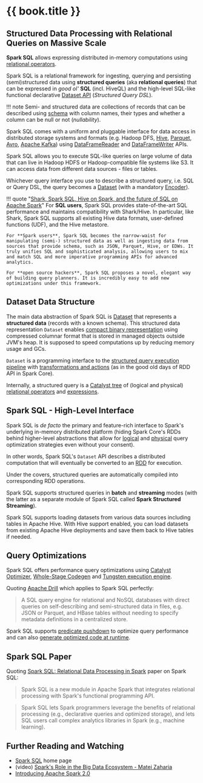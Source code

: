 # {{ book.title }}

## Structured Data Processing with Relational Queries on Massive Scale

**Spark SQL** allows expressing distributed in-memory computations using [relational operators](logical-operators/index.md).

Spark SQL is a relational framework for ingesting, querying and persisting (semi)structured data using **structured queries** (aka **relational queries**) that can be expressed in _good ol'_ **SQL** (incl. HiveQL) and the high-level SQL-like functional declarative [Dataset API](Dataset.md) (_Structured Query DSL_).

!!! note
    Semi- and structured data are collections of records that can be described using [schema](types/index.md) with column names, their types and whether a column can be null or not (_nullability_).

Spark SQL comes with a uniform and pluggable interface for data access in distributed storage systems and formats (e.g. Hadoop DFS, [Hive](hive/index.md), [Parquet](parquet/index.md), [Avro](avro/index.md), [Apache Kafka](kafka/index.md)) using [DataFrameReader](DataFrameReader.md) and [DataFrameWriter](DataFrameWriter.md) APIs.

Spark SQL allows you to execute SQL-like queries on large volume of data that can live in Hadoop HDFS or Hadoop-compatible file systems like S3. It can access data from different data sources - files or tables.

Whichever query interface you use to describe a structured query, i.e. SQL or Query DSL, the query becomes a [Dataset](Dataset.md) (with a mandatory [Encoder](Encoder.md)).

!!! quote "[Shark, Spark SQL, Hive on Spark, and the future of SQL on Apache Spark](https://databricks.com/blog/2014/07/01/shark-spark-sql-hive-on-spark-and-the-future-of-sql-on-spark.html)"
    For **SQL users**, Spark SQL provides state-of-the-art SQL performance and maintains compatibility with Shark/Hive. In particular, like Shark, Spark SQL supports all existing Hive data formats, user-defined functions (UDF), and the Hive metastore.

    For **Spark users**, Spark SQL becomes the narrow-waist for manipulating (semi-) structured data as well as ingesting data from sources that provide schema, such as JSON, Parquet, Hive, or EDWs. It truly unifies SQL and sophisticated analysis, allowing users to mix and match SQL and more imperative programming APIs for advanced analytics.

    For **open source hackers**, Spark SQL proposes a novel, elegant way of building query planners. It is incredibly easy to add new optimizations under this framework.

## Dataset Data Structure

The main data abstraction of Spark SQL is [Dataset](Dataset.md) that represents a **structured data** (records with a known schema). This structured data representation `Dataset` enables [compact binary representation](tungsten/index.md) using compressed columnar format that is stored in managed objects outside JVM's heap. It is supposed to speed computations up by reducing memory usage and GCs.

`Dataset` is a programming interface to the [structured query execution pipeline](QueryExecution.md) with [transformations and actions](spark-sql-dataset-operators.md) (as in the good old days of RDD API in Spark Core).

Internally, a structured query is a [Catalyst tree](catalyst/index.md) of (logical and physical) [relational operators](catalyst/QueryPlan.md) and [expressions](expressions/Expression.md).

## Spark SQL - High-Level Interface

Spark SQL is _de facto_ the primary and feature-rich interface to Spark's underlying in-memory distributed platform (hiding Spark Core's RDDs behind higher-level abstractions that allow for [logical](SparkOptimizer.md#batches) and [physical](SparkPlanner.md#strategies) query optimization strategies even without your consent).

In other words, Spark SQL's `Dataset` API describes a distributed computation that will eventually be converted to an [RDD](QueryExecution.md#toRdd) for execution.

Under the covers, structured queries are automatically compiled into corresponding RDD operations.

Spark SQL supports structured queries in **batch** and **streaming** modes (with the latter as a separate module of Spark SQL called **Spark Structured Streaming**).

Spark SQL supports loading datasets from various data sources including tables in Apache Hive. With Hive support enabled, you can load datasets from existing Apache Hive deployments and save them back to Hive tables if needed.

## Query Optimizations

Spark SQL offers performance query optimizations using [Catalyst Optimizer](catalyst/Optimizer.md), [Whole-Stage Codegen](whole-stage-code-generation/index.md) and [Tungsten execution engine](tungsten/index.md).

Quoting [Apache Drill](https://drill.apache.org/) which applies to Spark SQL perfectly:

> A SQL query engine for relational and NoSQL databases with direct queries on self-describing and semi-structured data in files, e.g. JSON or Parquet, and HBase tables without needing to specify metadata definitions in a centralized store.

Spark SQL supports [predicate pushdown](logical-optimizations/PushDownPredicate.md) to optimize query performance and can also [generate optimized code at runtime](catalyst/Optimizer.md).

## Spark SQL Paper

Quoting [Spark SQL: Relational Data Processing in Spark](http://people.csail.mit.edu/matei/papers/2015/sigmod_spark_sql.pdf) paper on Spark SQL:

> Spark SQL is a new module in Apache Spark that integrates relational processing with Spark's functional programming API.

> Spark SQL lets Spark programmers leverage the benefits of relational processing (e.g., declarative
queries and optimized storage), and lets SQL users call complex analytics libraries in Spark (e.g., machine learning).

## Further Reading and Watching

* [Spark SQL](http://spark.apache.org/sql/) home page
* (video) [Spark's Role in the Big Data Ecosystem - Matei Zaharia](https://youtu.be/e-Ys-2uVxM0?t=6m44s)
* [Introducing Apache Spark 2.0](https://databricks.com/blog/2016/07/26/introducing-apache-spark-2-0.html)
